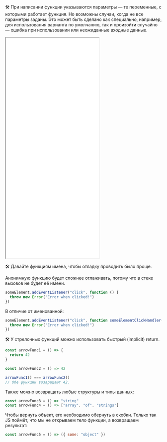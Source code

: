 🛠 При написании функции указываются параметры — те переменные, с которыми работает функция. Но возможны случаи, когда не все параметры заданы. Это может быть сделано как специально, например, для использования варианта по умолчанию, так и произойти случайно — ошибка при использовании или неожиданные входные данные.

<iframe title="Параметры функции — Функция — Дока" src="../demos/params/" height="710"></iframe>

🛠 Давайте функциям имена, чтобы отладку проводить было проще.

Анонимную функцию будет сложнее отлаживать, потому что в стеке вызовов не будет её имени.

```js
someElement.addEventListener("click", function () {
  throw new Error("Error when clicked!")
})
```

В отличие от именованной:

```js
someElement.addEventListener("click", function someElementClickHandler() {
  throw new Error("Error when clicked!")
})
```

🛠 У стрелочных функций можно использовать быстрый (implicit) return.

```js
const arrowFunc1 = () => {
  return 42
}

const arrowFunc2 = () => 42

arrowFunc1() === arrowFunc2()
// Обе функции возвращают 42.
```

Также можно возвращать любые структуры и типы данных:

```js
const arrowFunc3 = () => "string"
const arrowFunc4 = () => ["array", "of", "strings"]
```

Чтобы вернуть объект, его необходимо обернуть в скобки. Только так JS поймёт, что мы не открываем тело функции, а возвращаем результат:

```js
const arrowFunc5 = () => ({ some: "object" })
```
